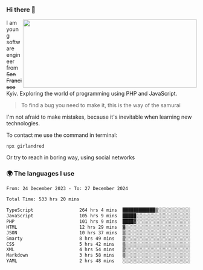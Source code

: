 ### Hi there 👋  

<img align='right' src="https://github-readme-stats.vercel.app/api?username=girlandred&count_private=true&show_icons=true&include_all_commits=true&hide_rank=true&hide_title=true&theme=buefy&card_width=300" width=460 height=180>


I am young software engineer from ~~San Francisco~~ Kyiv. Exploring the world of programming using PHP and JavaScript.


> To find a bug you need to make it, this is the way of the samurai



I'm not afraid to make mistakes, because it's inevitable when learning new technologies.

To contact me use the command in terminal:

```
npx girlandred
```

Or try to reach in boring way, using social networks


### 🌍 The languages I use

<!--START_SECTION:waka-->

```txt
From: 24 December 2023 - To: 27 December 2024

Total Time: 533 hrs 20 mins

TypeScript                 264 hrs 4 mins  ████████████▒░░░░░░░░░░░░   49.50 %
JavaScript                 105 hrs 9 mins  █████░░░░░░░░░░░░░░░░░░░░   19.71 %
PHP                        101 hrs 9 mins  ████▓░░░░░░░░░░░░░░░░░░░░   18.96 %
HTML                       12 hrs 29 mins  ▓░░░░░░░░░░░░░░░░░░░░░░░░   02.34 %
JSON                       10 hrs 37 mins  ▒░░░░░░░░░░░░░░░░░░░░░░░░   01.99 %
Smarty                     8 hrs 49 mins   ▒░░░░░░░░░░░░░░░░░░░░░░░░   01.66 %
CSS                        5 hrs 42 mins   ▒░░░░░░░░░░░░░░░░░░░░░░░░   01.07 %
XML                        4 hrs 54 mins   ▒░░░░░░░░░░░░░░░░░░░░░░░░   00.92 %
Markdown                   3 hrs 58 mins   ▒░░░░░░░░░░░░░░░░░░░░░░░░   00.74 %
YAML                       2 hrs 48 mins   ░░░░░░░░░░░░░░░░░░░░░░░░░   00.53 %
```

<!--END_SECTION:waka-->
